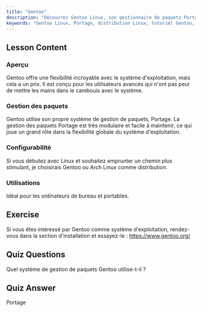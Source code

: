 ```yaml
---
title: "Gentoo"
description: "Découvrez Gentoo Linux, son gestionnaire de paquets Portage et sa grande configurabilité. Découvrez si cette distribution flexible est faite pour votre parcours Linux avancé."
keywords: "Gentoo Linux, Portage, distribution Linux, tutoriel Gentoo, débutant Linux, guide Linux, configurabilité Gentoo"
---
```


## Lesson Content

### Aperçu

Gentoo offre une flexibilité incroyable avec le système d'exploitation, mais cela a un prix. Il est conçu pour les utilisateurs avancés qui n'ont pas peur de mettre les mains dans le cambouis avec le système.

### Gestion des paquets

Gentoo utilise son propre système de gestion de paquets, Portage. La gestion des paquets Portage est très modulaire et facile à maintenir, ce qui joue un grand rôle dans la flexibilité globale du système d'exploitation.

### Configurabilité

Si vous débutez avec Linux et souhaitez emprunter un chemin plus stimulant, je choisirais Gentoo ou Arch Linux comme distribution.

### Utilisations

Idéal pour les ordinateurs de bureau et portables.

## Exercise

Si vous êtes intéressé par Gentoo comme système d'exploitation, rendez-vous dans la section d'installation et essayez-le : <https://www.gentoo.org/>

## Quiz Questions

Quel système de gestion de paquets Gentoo utilise-t-il ?

## Quiz Answer

Portage
